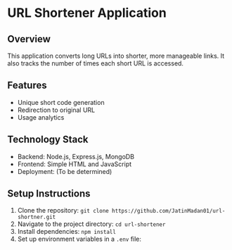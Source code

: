 # URL Shortener Application

## Overview
This application converts long URLs into shorter, more manageable links. It also tracks the number of times each short URL is accessed.

## Features
- Unique short code generation
- Redirection to original URL
- Usage analytics

## Technology Stack
- Backend: Node.js, Express.js, MongoDB
- Frontend: Simple HTML and JavaScript
- Deployment: (To be determined)

## Setup Instructions
1. Clone the repository: `git clone https://github.com/JatinMadan01/url-shortner.git`
2. Navigate to the project directory: `cd url-shortener`
3. Install dependencies: `npm install`
4. Set up environment variables in a `.env` file:
